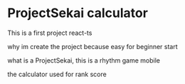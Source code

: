 # ProjectSekai calculator

This is a first project react-ts

why im create the project because easy for beginner start

what is a ProjectSekai, this is a rhythm game mobile

the calculator used for rank score
